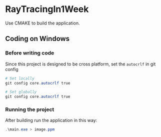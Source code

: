 # RayTracingIn1Week

Use CMAKE to build the application.

## Coding on Windows
### Before writing code
Since this project is designed to be cross platform, set the `autocrlf` in git config
```powershell
# Set locally
git config core.autocrlf true

# Set globally
git config core.autocrlf true
```

### Running the project

After building run the application in this way:

```powershell
.\main.exe > image.ppm
```
